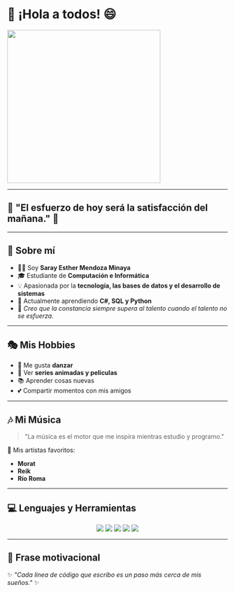 # 👋 ¡Hola a todos! 😄

<img src="https://media.giphy.com/media/du3J3cXyzhj75IOgvA/giphy.gif" width="350"/>

---

## 🌟 "El esfuerzo de hoy será la satisfacción del mañana." 🌟

---

## 🙋 Sobre mí  
- 👩‍💻 Soy **Saray Esther Mendoza Minaya**  
- 🎓 Estudiante de **Computación e Informática**  
- 💡 Apasionada por la **tecnología, las bases de datos y el desarrollo de sistemas**  
- 🌱 Actualmente aprendiendo **C#, SQL y Python**  
- 🚀 *Creo que la constancia siempre supera al talento cuando el talento no se esfuerza.*  

---

## 🎭 Mis Hobbies  
- 💃 Me gusta **danzar**  
- 🍿 Ver **series animadas y películas**  
- 📚 Aprender cosas nuevas  
- 💕 Compartir momentos con mis amigos  

---

## 🎶 Mi Música  
> "La música es el motor que me inspira mientras estudio y programo."  

🎵 Mis artistas favoritos:  
- **Morat**  
- **Reik**  
- **Río Roma**  

---

## 💻 Lenguajes y Herramientas
<p align="center">
  <img src="https://img.shields.io/badge/C%23-239120?style=for-the-badge&logo=c-sharp&logoColor=white"/>
  <img src="https://img.shields.io/badge/SQL-CC2927?style=for-the-badge&logo=microsoftsqlserver&logoColor=white"/>
  <img src="https://img.shields.io/badge/Python-3776AB?style=for-the-badge&logo=python&logoColor=white"/>
  <img src="https://img.shields.io/badge/Git-F05032?style=for-the-badge&logo=git&logoColor=white"/>
  <img src="https://img.shields.io/badge/GitHub-181717?style=for-the-badge&logo=github&logoColor=white"/>
</p>

---

## 🚀 Frase motivacional
✨ *"Cada línea de código que escribo es un paso más cerca de mis sueños."* ✨
